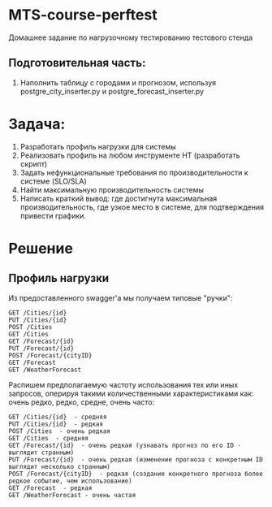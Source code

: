 # MTS-course-perftest
Домашнее задание по нагрузочному тестированию тестового стенда

## Подготовительная часть:  
1. Наполнить таблицу с городами и прогнозом, используя postgre_city_inserter.py и postgre_forecast_inserter.py  

# Задача:

1. Разработать профиль нагрузки для системы  
2. Реализовать профиль на любом инструменте НТ (разработать скрипт)  
3. Задать нефункциональные требования по производительности к системе (SLO/SLA)  
4. Найти максимальную производительность системы  
5. Написать краткий вывод: где достигнута максимальная производительность, где узкое место в системе, для подтверждения привести графики.  

# Решение
## Профиль нагрузки
Из предоставленного swagger'a мы получаем типовые "ручки":  
```
GET /Cities/{id}
PUT /Cities/{id}
POST /Cities  
GET /Cities  
GET /Forecast/{id}  
PUT /Forecast/{id}  
POST /Forecast/{cityID}  
GET /Forecast  
GET /WeatherForecast
```
Распишем предполагаемую частоту использования тех или иных запросов, оперируя такими количественными характеристиками как: очень редко, редко, средне, очень часто:  
```
GET /Cities/{id}  - средняя
PUT /Cities/{id}  - редкая
POST /Cities  - очень редкая
GET /Cities  - средняя  
GET /Forecast/{id}  - очень редкая (узнавать прогноз по его ID - выглядит странным)
PUT /Forecast/{id}  - очень редкая (изменение прогноза с конкретным ID выглядит несколько странным)  
POST /Forecast/{cityID}  - редкая (создание конкретного прогноза более редкое событие, чем использование)  
GET /Forecast  - редкая
GET /WeatherForecast - очень частая
```


